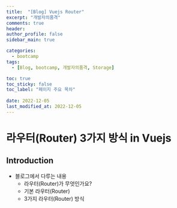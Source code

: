 ```yaml
---
title:  "[Blog] Vuejs Router"
excerpt: "개발자의품격"
comments: true
header:
author_profile: false
sidebar_main: true

categories:
  - bootcamp
tags:
  - [Blog, bootcamp, 개발자의품격, Storage]

toc: true
toc_sticky: false
toc_label: "페이지 주요 목차" 
 
date: 2022-12-05
last_modified_at: 2022-12-05
---
```


# **라우터(Router) 3가지 방식** in Vuejs

## Introduction 

- 블로그에서 다루는 내용
  - 라우터(Router)가 무엇인가요?
  - 기본 라우터(Router)
  - 3가지 라우터(Router) 방식